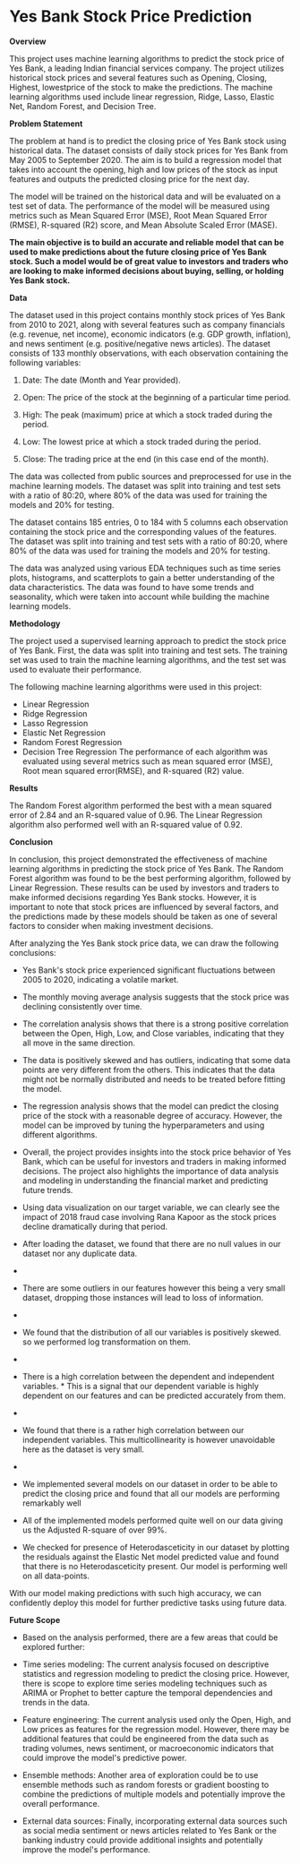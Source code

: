 # Yes Bank Stock Price Prediction 

**Overview**

This project uses machine learning algorithms to predict the stock price of Yes Bank, a leading Indian financial services company. The project utilizes historical stock prices and several features such as Opening, Closing, Highest, lowestprice of the stock  to make the predictions. The machine learning algorithms used include linear regression, Ridge, Lasso, Elastic Net, Random Forest, and Decision Tree.

**Problem Statement**

The problem at hand is to predict the closing price of Yes Bank stock using historical data. The dataset consists of daily stock prices for Yes Bank from May 2005 to September 2020. The aim is to build a regression model that takes into account the opening, high and low prices of the stock as input features and outputs the predicted closing price for the next day.

The model will be trained on the historical data and will be evaluated on a test set of data. The performance of the model will be measured using metrics such as Mean Squared Error (MSE), Root Mean Squared Error (RMSE), R-squared (R2) score, and Mean Absolute Scaled Error (MASE).

**The main objective is to build an accurate and reliable model that can be used to make predictions about the future closing price of Yes Bank stock. Such a model would be of great value to investors and traders who are looking to make informed decisions about buying, selling, or holding Yes Bank stock.**

**Data**

The dataset used in this project contains monthly stock prices of Yes Bank from 2010 to 2021, along with several features such as company financials (e.g. revenue, net income), economic indicators (e.g. GDP growth, inflation), and news sentiment (e.g. positive/negative news articles). The dataset consists of 133 monthly observations, with each observation containing the following variables:

1. Date: The date (Month and Year provided).

2. Open: The price of the stock at the beginning of a particular time period.

3. High: The peak (maximum) price at which a stock traded during the period.
4. Low: The lowest price at which a stock traded during the period.

5. Close: The trading price at the end (in this case end of the month).

The data was collected from public sources and preprocessed for use in the machine learning models. The dataset was split into training and test sets with a ratio of 80:20, where 80% of the data was used for training the models and 20% for testing.

The dataset contains 185 entries, 0 to 184 with 5 columns each observation containing the stock price and the corresponding values of the features. The dataset was split into training and test sets with a ratio of 80:20, where 80% of the data was used for training the models and 20% for testing.

The data was analyzed using various EDA techniques such as time series plots, histograms, and scatterplots to gain a better understanding of the data characteristics. The data was found to have some trends and seasonality, which were taken into account while building the machine learning models.

**Methodology**

The project used a supervised learning approach to predict the stock price of Yes Bank. First, the data was split into training and test sets. The training set was used to train the machine learning algorithms, and the test set was used to evaluate their performance.

The following machine learning algorithms were used in this project:

* Linear Regression
* Ridge Regression
* Lasso Regression
* Elastic Net Regression
* Random Forest Regression
* Decision Tree Regression
The performance of each algorithm was evaluated using several metrics such as mean squared error (MSE), Root  mean squared error(RMSE), and R-squared (R2) value.

**Results**


The Random Forest algorithm performed the best with a mean squared error of 2.84 and an R-squared value of 0.96. The Linear Regression algorithm also performed well with an R-squared value of 0.92.

**Conclusion**

In conclusion, this project demonstrated the effectiveness of machine learning algorithms in predicting the stock price of Yes Bank. The Random Forest algorithm was found to be the best performing algorithm, followed by Linear Regression. These results can be used by investors and traders to make informed decisions regarding Yes Bank stocks. However, it is important to note that stock prices are influenced by several factors, and the predictions made by these models should be taken as one of several factors to consider when making investment decisions.

After analyzing the Yes Bank stock price data, we can draw the following conclusions:

* Yes Bank's stock price experienced significant fluctuations between 2005 to 2020, indicating a volatile market.

* The monthly moving average analysis suggests that the stock price was declining consistently over time.

* The correlation analysis shows that there is a strong positive correlation between the Open, High, Low, and Close variables, indicating that they all move in the same direction.

* The data is positively skewed and has outliers, indicating that some data points are very different from the others. This indicates that the data might not be normally distributed and needs to be treated before fitting the model.

* The regression analysis shows that the model can predict the closing price of the stock with a reasonable degree of accuracy. However, the model can be improved by tuning the hyperparameters and using different algorithms.


* Overall, the project provides insights into the stock price behavior of Yes Bank, which can be useful for investors and traders in making informed decisions. The project also highlights the importance of data analysis and modeling in understanding the financial market and predicting future trends.


* Using data visualization on our target variable, we can clearly see the impact of 2018 fraud case involving Rana Kapoor as the stock prices decline dramatically during that period.

* After loading the dataset, we found that there are no null values in our dataset nor any duplicate data.
* 
* There are some outliers in our features however this being a very small dataset, dropping those instances will lead to loss of information.
* 
* We found that the distribution of all our variables is positively skewed. so we performed log transformation on them.
* 
* There is a high correlation between the dependent and independent variables. *  This is a signal that our dependent variable is highly dependent on our features and can be predicted accurately from them.
* 
* We found that there is a rather high correlation between our independent variables. This multicollinearity is however unavoidable here as the dataset is very small.
* 
* We implemented several models on our dataset in order to be able to predict the closing price and found that all our models are performing remarkably well

* All of the implemented models performed quite well on our data giving us the Adjusted R-square of over 99%.

* We checked for presence of Heterodasceticity in our dataset by plotting the residuals against the Elastic Net model predicted value and found that there is no Heterodasceticity present. Our model is performing well on all data-points.

With our model making predictions with such high accuracy, we can confidently deploy this model for further predictive tasks using future data.

**Future Scope**

* Based on the analysis performed, there are a few areas that could be explored further:

* Time series modeling: The current analysis focused on descriptive statistics and regression modeling to predict the closing price. However, there is scope to explore time series modeling techniques such as ARIMA or Prophet to better capture the temporal dependencies and trends in the data.

* Feature engineering: The current analysis used only the Open, High, and Low prices as features for the regression model. However, there may be additional features that could be engineered from the data such as trading volumes, news sentiment, or macroeconomic indicators that could improve the model's predictive power.

* Ensemble methods: Another area of exploration could be to use ensemble methods such as random forests or gradient boosting to combine the predictions of multiple models and potentially improve the overall performance.

* External data sources: Finally, incorporating external data sources such as social media sentiment or news articles related to Yes Bank or the banking industry could provide additional insights and potentially improve the model's performance.
